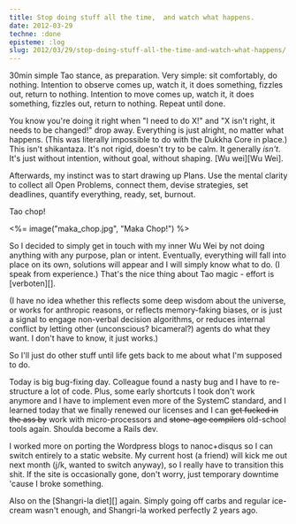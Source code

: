 ```yaml
---
title: Stop doing stuff all the time,  and watch what happens.
date: 2012-03-29
techne: :done
episteme: :log
slug: 2012/03/29/stop-doing-stuff-all-the-time-and-watch-what-happens/
---
```


30min simple Tao stance, as preparation. Very simple: sit comfortably, do nothing. Intention to observe comes up, watch it, it does something, fizzles out, return to nothing. Intention to move comes up, watch it, it does something, fizzles out, return to nothing. Repeat until done.

You know you're doing it right when "I need to do X!" and "X isn't right, it needs to be changed!" drop away. Everything is just alright, no matter what happens. (This was literally impossible to do with the Dukkha Core in place.) This isn't shikantaza. It's not rigid, doesn't try to be calm. It generally *isn't*. It's just without intention, without goal, without shaping. [Wu wei][Wu Wei].

Afterwards, my instinct was to start drawing up Plans. Use the mental clarity to collect all Open Problems, connect them, devise strategies, set deadlines, quantify everything, ready, set, burnout.

Tao chop!

<%= image("maka_chop.jpg", "Maka Chop!") %>

So I decided to simply get in touch with my inner Wu Wei by not doing anything with any purpose, plan or intent. Eventually, everything will fall into place on its own, solutions will appear and I will simply know what to do. (I speak from experience.) That's the nice thing about Tao magic - effort is [verboten][]. 

(I have no idea whether this reflects some deep wisdom about the universe, or works for anthropic reasons, or reflects memory-faking biases, or is just a signal to engage non-verbal decision algorithms, or reduces internal conflict by letting other (unconscious? bicameral?) agents do what they want. I don't have to know, it just works.)

So I'll just do other stuff until life gets back to me about what I'm supposed to do.

Today is big bug-fixing day. Colleague found a nasty bug and I have to re-structure a lot of code. Plus, some early shortcuts I took don't work anymore and I have to implement even more of the SystemC standard, and I learned today that we finally renewed our licenses and I can <del>get fucked in the ass by</del> work with micro-processors and <del>stone-age compilers</del> old-school tools again. Shoulda become a Rails dev.

I worked more on porting the Wordpress blogs to nanoc+disqus so I can switch entirely to a static website. My current host (a friend) will kick me out next month (j/k, wanted to switch anyway), so I really have to transition this shit. If the site is occasionally gone, don't worry, just temporary downtime 'cause I broke something.

Also on the [Shangri-la diet][] again. Simply going off carbs and regular ice-cream wasn't enough, and Shangri-la worked perfectly 2 years ago.
